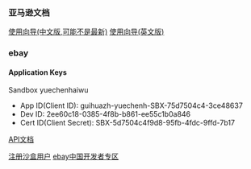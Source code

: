 

### 亚马逊文档

[使用向导(中文版,可能不是最新)](http://docs.developer.amazonservices.com/zh_CN/dev_guide/)
[使用向导(英文版)](https://developer.amazonservices.com/gp/mws/docs.html/144-7886889-6720152)

### ebay

#### Application Keys

Sandbox
yuechenhaiwu

* App ID(Client ID): guihuazh-yuechenh-SBX-75d7504c4-3ce48637
* Dev ID: 2ee60c18-0385-4f8b-b861-ee55c1b0a846
* Cert ID(Client Secret): SBX-5d7504c4f9d8-95fb-4fdc-9ffd-7b17

[API文档](https://developer.ebay.com/api-docs/static/ebay-rest-landing.html)



[注册沙盒用户](https://developer.ebay.com/sandbox/register)
[ebay中国开发者专区](https://www.ebay.cn/newcms/developer)
